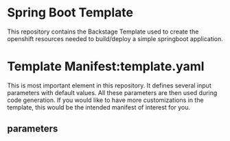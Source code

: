 # Spring Boot Template
This repository contains the Backstage Template used to create the openshift resources needed to build/deploy a simple springboot application.

# Template Manifest:template.yaml

This is most important element in this repository. It defines several input parameters with default values.
All these parameters are then used during code generation. If you would like to have more customizations in the template, this would be the intended manifest of interest for you.

## parameters
